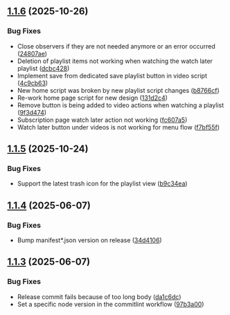 ## [1.1.6](https://github.com/Compile-Time/yt-quick-actions/compare/1.1.5...1.1.6) (2025-10-26)


### Bug Fixes

* Close observers if they are not needed anymore or an error occurred ([24807ae](https://github.com/Compile-Time/yt-quick-actions/commit/24807ae4f5b1cbdf98bfbd8ad219e4a4c73cc327))
* Deletion of playlist items not working when watching the watch later playlist ([dcbc428](https://github.com/Compile-Time/yt-quick-actions/commit/dcbc428f181063517c3d6e26d4fe0fda1f7c646b))
* Implement save from dedicated save playlist button in video script ([4c9cb63](https://github.com/Compile-Time/yt-quick-actions/commit/4c9cb63d1bcbed498de5d783924f58b7b3083be1))
* New home script was broken by new playlist script changes ([b8766cf](https://github.com/Compile-Time/yt-quick-actions/commit/b8766cf0847aec41a379d1032e34f52a9eca344a))
* Re-work home page script for new design ([131d2c4](https://github.com/Compile-Time/yt-quick-actions/commit/131d2c49a4dd227566df85cddc4b18a7f1fb7767))
* Remove button is being added to video actions when watching a playlist ([9f3d474](https://github.com/Compile-Time/yt-quick-actions/commit/9f3d4744f287a08bf6dd93961fb4769be8615e33))
* Subscription page watch later action not working ([fc607a5](https://github.com/Compile-Time/yt-quick-actions/commit/fc607a5d4c406e3a1f96be8e1748001a6ca75240))
* Watch later button under videos is not working for menu flow ([f7bf55f](https://github.com/Compile-Time/yt-quick-actions/commit/f7bf55f248978dbd78ce5fbd5f321e2821dc12a9))

## [1.1.5](https://github.com/Compile-Time/yt-quick-actions/compare/1.1.4...1.1.5) (2025-10-24)


### Bug Fixes

* Support the latest trash icon for the playlist view ([b9c34ea](https://github.com/Compile-Time/yt-quick-actions/commit/b9c34eaca66cd8d80507eae2f06c2228364ef470))

## [1.1.4](https://github.com/Compile-Time/yt-quick-actions/compare/1.1.3...1.1.4) (2025-06-07)


### Bug Fixes

* Bump manifest*.json version on release ([34d4106](https://github.com/Compile-Time/yt-quick-actions/commit/34d410666d72bed57d3c2696de01b25c4f91caa3))

## [1.1.3](https://github.com/Compile-Time/yt-quick-actions/compare/1.1.2...1.1.3) (2025-06-07)


### Bug Fixes

* Release commit fails because of too long body ([da1c6dc](https://github.com/Compile-Time/yt-quick-actions/commit/da1c6dcd3db53ba90c119518cf049fca7482473f))
* Set a specific node version in the commitlint workflow ([97b3a00](https://github.com/Compile-Time/yt-quick-actions/commit/97b3a00ed4025a4847dfc992f6620c9d1d8fb47d))
